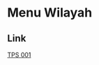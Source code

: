 # Menu Wilayah

## Link

[TPS 001](https://github.com/gigit-pemilu/pemilu-2024-92-papua-barat/tree/main/pileg-dpr/hitung-suara/sub/92-papua-barat/sub/12-pegunungan-arfak/sub/06-taige/sub/2006-taige/sub/001-tps)

